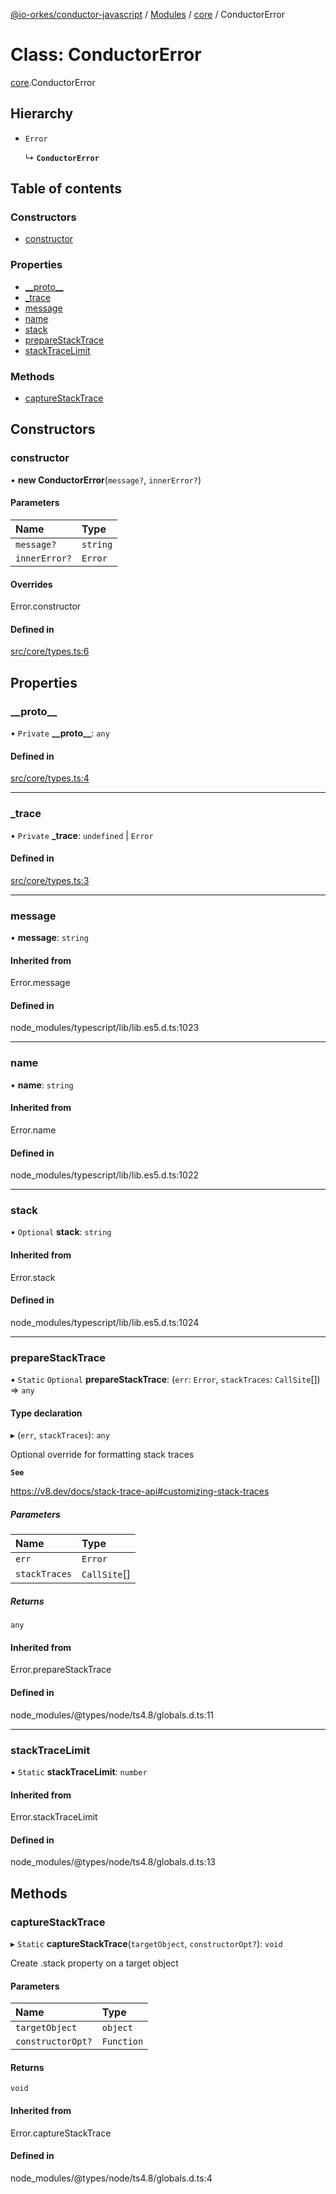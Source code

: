 [@io-orkes/conductor-javascript](../README.md) / [Modules](../modules.md) / [core](../modules/core.md) / ConductorError

# Class: ConductorError

[core](../modules/core.md).ConductorError

## Hierarchy

- `Error`

  ↳ **`ConductorError`**

## Table of contents

### Constructors

- [constructor](core.ConductorError.md#constructor)

### Properties

- [\_\_proto\_\_](core.ConductorError.md#__proto__)
- [\_trace](core.ConductorError.md#_trace)
- [message](core.ConductorError.md#message)
- [name](core.ConductorError.md#name)
- [stack](core.ConductorError.md#stack)
- [prepareStackTrace](core.ConductorError.md#preparestacktrace)
- [stackTraceLimit](core.ConductorError.md#stacktracelimit)

### Methods

- [captureStackTrace](core.ConductorError.md#capturestacktrace)

## Constructors

### constructor

• **new ConductorError**(`message?`, `innerError?`)

#### Parameters

| Name | Type |
| :------ | :------ |
| `message?` | `string` |
| `innerError?` | `Error` |

#### Overrides

Error.constructor

#### Defined in

[src/core/types.ts:6](https://github.com/conductor-sdk/conductor-javascript/blob/dbd8275/src/core/types.ts#L6)

## Properties

### \_\_proto\_\_

• `Private` **\_\_proto\_\_**: `any`

#### Defined in

[src/core/types.ts:4](https://github.com/conductor-sdk/conductor-javascript/blob/dbd8275/src/core/types.ts#L4)

___

### \_trace

• `Private` **\_trace**: `undefined` \| `Error`

#### Defined in

[src/core/types.ts:3](https://github.com/conductor-sdk/conductor-javascript/blob/dbd8275/src/core/types.ts#L3)

___

### message

• **message**: `string`

#### Inherited from

Error.message

#### Defined in

node_modules/typescript/lib/lib.es5.d.ts:1023

___

### name

• **name**: `string`

#### Inherited from

Error.name

#### Defined in

node_modules/typescript/lib/lib.es5.d.ts:1022

___

### stack

• `Optional` **stack**: `string`

#### Inherited from

Error.stack

#### Defined in

node_modules/typescript/lib/lib.es5.d.ts:1024

___

### prepareStackTrace

▪ `Static` `Optional` **prepareStackTrace**: (`err`: `Error`, `stackTraces`: `CallSite`[]) => `any`

#### Type declaration

▸ (`err`, `stackTraces`): `any`

Optional override for formatting stack traces

**`See`**

https://v8.dev/docs/stack-trace-api#customizing-stack-traces

##### Parameters

| Name | Type |
| :------ | :------ |
| `err` | `Error` |
| `stackTraces` | `CallSite`[] |

##### Returns

`any`

#### Inherited from

Error.prepareStackTrace

#### Defined in

node_modules/@types/node/ts4.8/globals.d.ts:11

___

### stackTraceLimit

▪ `Static` **stackTraceLimit**: `number`

#### Inherited from

Error.stackTraceLimit

#### Defined in

node_modules/@types/node/ts4.8/globals.d.ts:13

## Methods

### captureStackTrace

▸ `Static` **captureStackTrace**(`targetObject`, `constructorOpt?`): `void`

Create .stack property on a target object

#### Parameters

| Name | Type |
| :------ | :------ |
| `targetObject` | `object` |
| `constructorOpt?` | `Function` |

#### Returns

`void`

#### Inherited from

Error.captureStackTrace

#### Defined in

node_modules/@types/node/ts4.8/globals.d.ts:4
